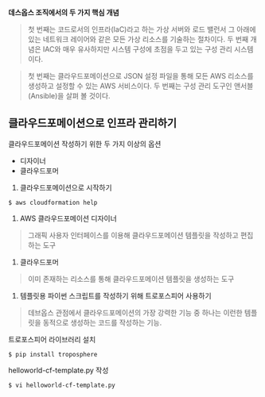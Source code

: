 **데스옵스 조직에서의 두 가지 핵심 개념**

> 첫 번째는 코드로서의 인프라(IaC)라고 하는 가상 서버와 로드 밸런서 그 아래에 있는 네트워크 레이어와 같은 모든 가상 리소스를 기술하는 절차이다. 두 번째 개념은 IAC와 매우 유사하지만 시스템 구성에 초점을 두고 있는 구성 관리 시스템이다.

> 첫 번째는 클라우드포메이션으로 JSON 설정 파일을 통해 모든 AWS 리소스를 생성하고 설정할 수 있는 AWS 서비스이다. 두 번째는 구성 관리 도구인 앤서블(Ansible)을 살펴 볼 것이다.


## 클라우드포메이션으로 인프라 관리하기
클라우드포메이션 작성하기 위한 두 가지 이상의 옵션
- 디자이너
- 클라우드포머

1. 클라우드포메이션으로 시작하기
  ```
  $ aws cloudformation help
  ```

1. AWS 클라우드포메이션 디자이너
  > 그래픽 사용자 인터페이스를 이용해 클라우드포메이션 템플릿을 작성하고 편집하는 도구

1. 클라우드포머
  > 이미 존재하는 리소스를 통해 클라우드포메이션 템플릿을 생성하는 도구

1. 템플릿용 파이썬 스크립트를 작성하기 위해 트로포스피어 사용하기
  > 데브옵스 관점에서 클라우드포메이션의 가장 강력한 기능 중 하나는 이런한 템플릿을 동적으로 생성하는 코드를 작성하는 기능.

  트로포스피어 라이브러리 설치
  ```
  $ pip install troposphere
  ```

  helloworld-cf-template.py 작성
  ```
  $ vi helloworld-cf-template.py
  ```
